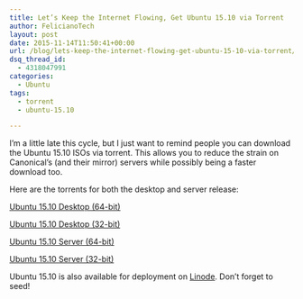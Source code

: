 ```yaml
---
title: Let’s Keep the Internet Flowing, Get Ubuntu 15.10 via Torrent
author: FelicianoTech
layout: post
date: 2015-11-14T11:50:41+00:00
url: /blog/lets-keep-the-internet-flowing-get-ubuntu-15-10-via-torrent/
dsq_thread_id:
  - 4318047991
categories:
  - Ubuntu
tags:
  - torrent
  - ubuntu-15.10

---
```

I&#8217;m a little late this cycle, but I just want to remind people you can download the Ubuntu 15.10 ISOs via torrent. This allows you to reduce the strain on Canonical&#8217;s (and their mirror) servers while possibly being a faster download too.

Here are the torrents for both the desktop and server release:

[Ubuntu 15.10 Desktop (64-bit)][1]
  
[Ubuntu 15.10 Desktop (32-bit)][2]
  
[Ubuntu 15.10 Server (64-bit)][3]
  
[Ubuntu 15.10 Server (32-bit)][4]

Ubuntu 15.10 is also available for deployment on <a href="https://linode.com" target="_blank">Linode</a>. Don&#8217;t forget to seed!

 [1]: http://releases.ubuntu.com/15.10/ubuntu-15.10-desktop-amd64.iso.torrent
 [2]: http://releases.ubuntu.com/15.10/ubuntu-15.10-desktop-i386.iso.torrent
 [3]: http://releases.ubuntu.com/15.10/ubuntu-15.10-server-amd64.iso.torrent
 [4]: http://releases.ubuntu.com/15.10/ubuntu-15.10-server-i386.iso.torrent